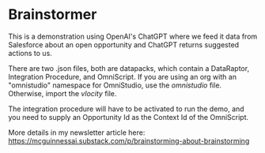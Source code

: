 # Brainstormer

This is a demonstration using OpenAI's ChatGPT where we feed it data from Salesforce about an open opportunity and ChatGPT returns suggested actions to us.

There are two .json files, both are datapacks, which contain a DataRaptor, Integration Procedure, and OmniScript.  If you are using an org with an "omnistudio" namespace for OmniStudio, use the *omnistudio* file. Otherwise, import the *vlocity* file.

The integration procedure will have to be activated to run the demo, and you need to supply an Opportunity Id as the Context Id of the OmniScript.

More details in my newsletter article here: https://mcguinnessai.substack.com/p/brainstorming-about-brainstorming
